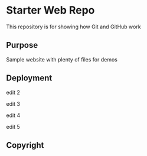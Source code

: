 # Starter Web Repo


This repository is for showing how Git and GitHub work

## Purpose

Sample website with plenty of files for demos

## Deployment

edit 2

edit 3

edit 4

edit 5

## Copyright